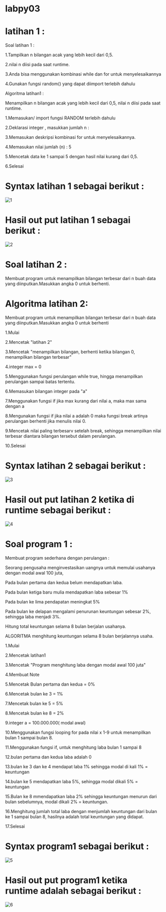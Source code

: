 # labpy03

# latihan 1 :

Soal latihan 1 :

1.Tampilkan n bilangan acak yang lebih kecil dari 0,5.

2.nilai n diisi pada saat runtime.

3.Anda bisa menggunakan kombinasi while dan for untuk menyelesaikannya

4.Gunakan fungsi random() yang dapat diimport terlebih dahulu

Algoritma latihan1 :

Menampilkan n bilangan acak yang lebih kecil dari 0,5, nilai n diisi 
pada saat runtime.

1.Memasukan/ import fungsi RANDOM terlebih dahulu

2.Deklarasi integer , masukkan jumlah n :

3.Memasukan deskripsi kombinasi for untuk menyelesaikannya.

4.Memasukan nilai jumlah (n) : 5

5.Mencetak data ke 1 sampai 5 dengan hasil nilai kurang dari 0,5.

6.Selesai

# Syntax latihan 1 sebagai berikut :

![1](https://user-images.githubusercontent.com/46924922/53155262-47d35980-35ef-11e9-9ecb-83229e80c0d5.PNG)

# Hasil out put latihan 1 sebagai berikut :

![2](https://user-images.githubusercontent.com/46924922/53155265-47d35980-35ef-11e9-9ee0-e82b2f2f8473.PNG)

# Soal latihan 2 :

Membuat program untuk menampilkan bilangan terbesar dari n buah data 
yang diinputkan.Masukkan angka 0 untuk berhenti.

# Algoritma latihan 2:

Membuat program untuk menampilkan bilangan terbesar dari n buah data 
yang diinputkan.Masukkan angka 0 untuk berhenti

1.Mulai

2.Mencetak "latihan 2"

3.Mencetak "menampilkan bilangan, berhenti ketika bilangan 0, 
menampilkan bilangan terbesar"

4.integer max = 0 

5.Menggunakan fungsi perulangan while true, hingga menampilkan 
perulangan sampai batas tertentu. 

6.Memasukan bilangan integer pada "a"

7.Menggunakan fungsi if jika max kurang dari nilai a, maka max sama 
dengan a 

8.Mengunakan fungsi if jika nilai a adalah 0 maka fungsi break artinya 
perulangan berhenti jika menulis nilai 0.

9.Mencetak nilai paling terbesarv setelah break, sehingga menampilkan 
nilai terbesar diantara bilangan tersebut dalam perulangan.

10.Selesai

# Syntax latihan 2 sebagai berikut :

![3](https://user-images.githubusercontent.com/46924922/53155267-486bf000-35ef-11e9-90ac-96952814b16d.PNG)

# Hasil out put latihan 2 ketika di runtime sebagai berikut :

![4](https://user-images.githubusercontent.com/46924922/53155269-49048680-35ef-11e9-91da-f72643b00f19.PNG)


# Soal program 1 :

Membuat program sederhana dengan perulangan :

Seorang pengusaha menginvestasikan uangnya untuk memulai usahanya dengan 
modal awal 100 juta,

Pada bulan pertama dan kedua belum mendapatkan laba.

Pada bulan ketiga baru mulia mendapatkan laba sebesar 1% 

Pada bulan ke lima  pendapatan meningkat 5%

Pada bulan ke delapan mengalami penurunan keuntungan sebesar 2%, 
sehingga laba menjadi 3%.

Hitung total keuntungan selama 8 bulan berjalan usahanya.

ALGORITMA menghitung keuntungan selama 8 bulan berjalannya usaha.

1.Mulai

2.Mencetak latihan1

3.Mencetak "Program menghitung laba dengan modal awal 100 juta"

4.Membuat Note 

5.Mencetak Bulan pertama dan kedua = 0%

6.Mencetak bulan ke 3 = 1%

7.Mencetak bulan ke 5 = 5%

8.Mencetak bulan ke 8 = 2%

9.integer a = 100.000.000( modal awal)

10.Menggunakan fungsi looping for pada nilai x 1-9 untuk menampilkan 
bulan 1 sampai 
bulan 8.

11.Menggunakan fungsi if, untuk menghitung laba bulan 1 sampai 8

12.bulan pertama dan kedua laba adalah 0

13.bulan ke 3 dan ke 4 mendapat laba 1% sehingga modal di kali 1% = 
keuntungan

14.bulan ke 5 mendapatkan laba 5%, sehingga modal dikali 5% = keuntungan 

15.Bulan ke 8 mmendapatkan laba 2% sehingga keuntungan menurun dari 
bulan sebelumnya, 
modal dikali 2% = keuntungan.

16.Menghitung jumlah total laba dengan menjumlah keuntungan dari bulan 
ke 1 sampai 
bulan 8, hasilnya adalah total keuntungan yang didapat.

17.Selesai


# Syntax program1 sebagai berikut :

![5](https://user-images.githubusercontent.com/46924922/53155271-49048680-35ef-11e9-9f0a-7bc9d77421e7.PNG)

# Hasil out put program1 ketika runtime adalah sebagai berikut :

![6](https://user-images.githubusercontent.com/46924922/53155272-499d1d00-35ef-11e9-935d-ba10a83c91b4.PNG)


